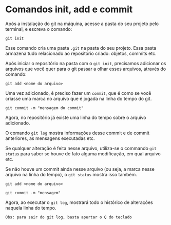 # Comandos init, add e commit

Após a instalação do git na máquina, acesse a pasta do seu projeto pelo terminal, e escreva o comando:

`git init`

Esse comando cria uma pasta `.git` na pasta do seu projeto. Essa pasta armazena tudo relacionado ao repositório criado: objetos, commits etc.

Após iniciar o repositório na pasta com o `git init`, precisamos adicionar os arquivos que você quer para o git passar a olhar esses arquivos, através do comando:

`git add <nome do arquivo>`

Uma vez adicionado, é preciso fazer um `commit`, que é como se você criasse uma marca no arquivo que é jogada na linha do tempo do git.

`git commit -m "mensagem do commit"`

Agora, no repositório já existe uma linha do tempo sobre o arquivo adicionado.

O comando `git log` mostra informações desse commit e de commit anteriores, as mensagens executadas etc.

Se qualquer alteração é feita nesse arquivo, utiliza-se o commando `git status` para saber se houve de fato alguma modificação, em qual arquivo etc.

Se não houve um commit ainda nesse arquivo (ou seja, a marca nesse arquivo na linha do tempo), o `git status` mostra isso também.

`git add <nome do arquivo>`

`git commit -m "mensagem"`

Agora, ao executar o `git log`, mostrará todo o histórico de alterações naquela linha do tempo.

`Obs: para sair do git log, basta apertar o Q do teclado`